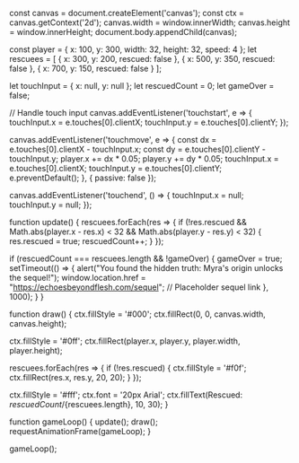 const canvas = document.createElement('canvas'); const ctx = canvas.getContext('2d'); canvas.width = window.innerWidth; canvas.height = window.innerHeight; document.body.appendChild(canvas);

const player = { x: 100, y: 300, width: 32, height: 32, speed: 4 }; let rescuees = [ { x: 300, y: 200, rescued: false }, { x: 500, y: 350, rescued: false }, { x: 700, y: 150, rescued: false } ];

let touchInput = { x: null, y: null }; let rescuedCount = 0; let gameOver = false;

// Handle touch input canvas.addEventListener('touchstart', e => { touchInput.x = e.touches[0].clientX; touchInput.y = e.touches[0].clientY; });

canvas.addEventListener('touchmove', e => { const dx = e.touches[0].clientX - touchInput.x; const dy = e.touches[0].clientY - touchInput.y; player.x += dx * 0.05; player.y += dy * 0.05; touchInput.x = e.touches[0].clientX; touchInput.y = e.touches[0].clientY; e.preventDefault(); }, { passive: false });

canvas.addEventListener('touchend', () => { touchInput.x = null; touchInput.y = null; });

function update() { rescuees.forEach(res => { if (!res.rescued && Math.abs(player.x - res.x) < 32 && Math.abs(player.y - res.y) < 32) { res.rescued = true; rescuedCount++; } });

if (rescuedCount === rescuees.length && !gameOver) { gameOver = true; setTimeout(() => { alert("You found the hidden truth: Myra's origin unlocks the sequel!"); window.location.href = "https://echoesbeyondflesh.com/sequel"; // Placeholder sequel link }, 1000); } }

function draw() { ctx.fillStyle = '#000'; ctx.fillRect(0, 0, canvas.width, canvas.height);

ctx.fillStyle = '#0ff'; ctx.fillRect(player.x, player.y, player.width, player.height);

rescuees.forEach(res => { if (!res.rescued) { ctx.fillStyle = '#f0f'; ctx.fillRect(res.x, res.y, 20, 20); } });

ctx.fillStyle = '#fff'; ctx.font = '20px Arial'; ctx.fillText(Rescued: ${rescuedCount}/${rescuees.length}, 10, 30); }

function gameLoop() { update(); draw(); requestAnimationFrame(gameLoop); }

gameLoop();


